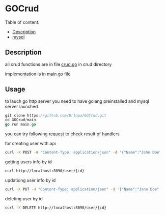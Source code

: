# GOCrud

Table of content:
+ [Description](#Description)
+ [mysql](#Usage)


## Description

all crud functions are in file [crud.go](https://github.com/Drlupa/GOCrud/blob/main/crud/crud.go) in crud directory

implementation is in [main.go](https://github.com/Drlupa/GOCrud/blob/main/main/main.go) file

## Usage

to lauch go http server you need to have golang preinstalled and mysql server launched

```GO
git clone https://github.com/Drlupa/GOCrud.git
cd GOCrud/main
go run main.go
```

you can try following request to check result of handlers


for creating user with api 
```bash
curl -X POST -H "Content-Type: application/json" -d '{"Name":"John Doe","Email":"john@example.com"}' http://localhost:8090/user 
```
getting users info by id
```bash
curl http://localhost:8090/user/{id}
```

updationg user info by id
```bash
curl -X PUT -H "Content-Type: application/json" -d '{"Name":"Jane Doe","Email":"jane@example.com"}' http://localhost:8090/user/{id}
```

deleting user by id
```bash
curl -X DELETE http://localhost:8090/user/{id}
```